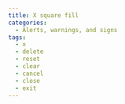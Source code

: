 ```yaml
---
title: X square fill
categories:
  - Alerts, warnings, and signs
tags:
  - x
  - delete
  - reset
  - clear
  - cancel
  - close
  - exit
---
```

